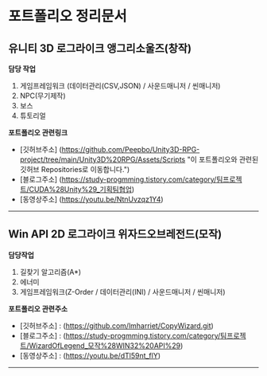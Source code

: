 # 포트폴리오 정리문서

## 유니티 3D 로그라이크 앵그리소울즈(창작)

**담당 작업**
 1. 게임프레임워크 (데이터관리(CSV,JSON) / 사운드매니저 / 씬매니저)
 2. NPC(무기제작) 
 3. 보스 
 4. 튜토리얼
 
**포트폴리오 관련링크**
- [깃허브주소]  (https://github.com/Peepbo/Unity3D-RPG-project/tree/main/Unity3D%20RPG/Assets/Scripts "이 포트폴리오와 관련된 깃허브 Repositories로 이동합니다.")
- [블로그주소]  (https://study-progmming.tistory.com/category/팀프로젝트/CUDA%28Unity%29_기획팀협업)
- [동영상주소]  (https://youtu.be/NtnUvzqz1Y4)
---

## Win API 2D 로그라이크 위자드오브레전드(모작)

**담당작업**
 1. 길찾기 알고리즘(A*)
 2. 에너미 
 3. 게임프레임워크(Z-Order / 데이터관리(INI) / 사운드매니저 / 씬매니저)

 
**포트폴리오 관련주소**
- [깃허브주소] : (https://github.com/lmharriet/CopyWizard.git)
- [블로그주소] : (https://study-progmming.tistory.com/category/팀프로젝트/WizardOfLegend_모작%28WIN32%20API%29)
- [동영상주소] : (https://youtu.be/dTl59nt_flY)
---
